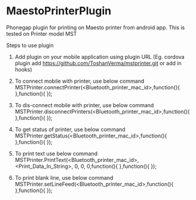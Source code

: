 MaestoPrinterPlugin
===================

Phonegap plugin for printing on Maesto printer from android app. This is tested on Printer model MST

Steps to use plugin

1) Add plugin on your mobile application using plugin URL (Eg. cordova plugin add https://github.com/ToshanVerma/mstprinter.git or add in hooks)

2) To connect mobile with printer, use below command
	MSTPrinter.connectPrinter(<Bluetooth_printer_mac_id>,function(){ },function(){ });

3) To dis-connect mobile with printer, use below command
	MSTPrinter.disconnectPrinters(<Bluetooth_printer_mac_id>,function(){ },function(){ });

4) To get status of printer, use below command
	MSTPrinter.getStatus(<Bluetooth_printer_mac_id>,function(){ },function(){ });

5) To print text use below command
	MSTPrinter.PrintText(<Bluetooth_printer_mac_id>, <Print_Data_In_String>, 0, 0, 0,function(){ },function(){ });

6) To print blank line, use below command
	MSTPrinter.setLineFeed(<Bluetooth_printer_mac_id>,function(){ },function(){ });